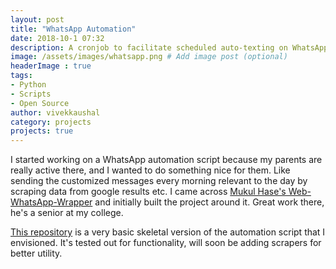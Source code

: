 ```yaml
---
layout: post
title: "WhatsApp Automation"
date: 2018-10-1 07:32
description: A cronjob to facilitate scheduled auto-texting on WhatsApp
image: /assets/images/whatsapp.png # Add image post (optional)
headerImage : true
tags:
- Python
- Scripts
- Open Source
author: vivekkaushal
category: projects
projects: true
---
```


I started working on a WhatsApp automation script because my parents are really active there, and I wanted to do something nice for them. Like sending the customized messages every morning relevant to the day by scraping data from google results etc. I came across [Mukul Hase's Web-WhatsApp-Wrapper](https://github.com/kaushalvivek/WebWhatsapp-Wrapper) and initially built the project around it. Great work there, he's a senior at my college.

[This repository](https://github.com/kaushalvivek/WhatsApp-Autotext) is a very basic skeletal version of the automation script that I envisioned. It's tested out for functionality, will soon be adding scrapers for better utility.

